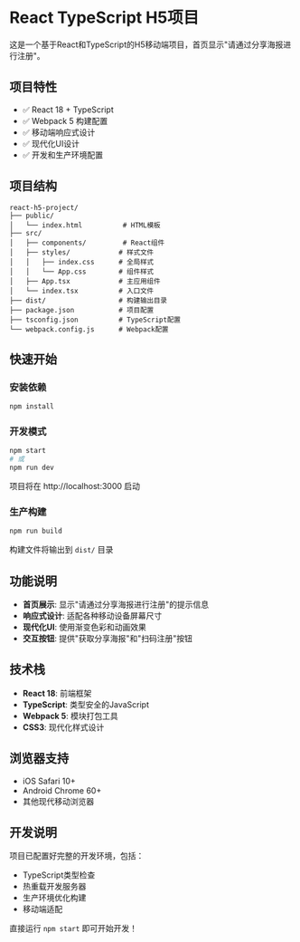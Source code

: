 # React TypeScript H5项目

这是一个基于React和TypeScript的H5移动端项目，首页显示"请通过分享海报进行注册"。

## 项目特性

- ✅ React 18 + TypeScript
- ✅ Webpack 5 构建配置
- ✅ 移动端响应式设计
- ✅ 现代化UI设计
- ✅ 开发和生产环境配置

## 项目结构

```
react-h5-project/
├── public/
│   └── index.html          # HTML模板
├── src/
│   ├── components/         # React组件
│   ├── styles/            # 样式文件
│   │   ├── index.css      # 全局样式
│   │   └── App.css        # 组件样式
│   ├── App.tsx            # 主应用组件
│   └── index.tsx          # 入口文件
├── dist/                  # 构建输出目录
├── package.json           # 项目配置
├── tsconfig.json          # TypeScript配置
└── webpack.config.js      # Webpack配置
```

## 快速开始

### 安装依赖
```bash
npm install
```

### 开发模式
```bash
npm start
# 或
npm run dev
```
项目将在 http://localhost:3000 启动

### 生产构建
```bash
npm run build
```
构建文件将输出到 `dist/` 目录

## 功能说明

- **首页展示**: 显示"请通过分享海报进行注册"的提示信息
- **响应式设计**: 适配各种移动设备屏幕尺寸
- **现代化UI**: 使用渐变色彩和动画效果
- **交互按钮**: 提供"获取分享海报"和"扫码注册"按钮

## 技术栈

- **React 18**: 前端框架
- **TypeScript**: 类型安全的JavaScript
- **Webpack 5**: 模块打包工具
- **CSS3**: 现代化样式设计

## 浏览器支持

- iOS Safari 10+
- Android Chrome 60+
- 其他现代移动浏览器

## 开发说明

项目已配置好完整的开发环境，包括：
- TypeScript类型检查
- 热重载开发服务器
- 生产环境优化构建
- 移动端适配

直接运行 `npm start` 即可开始开发！
